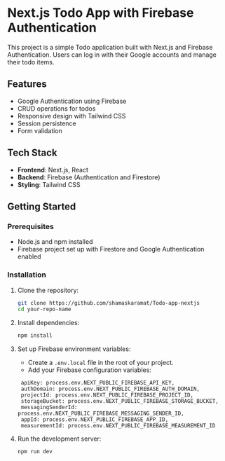 # Next.js Todo App with Firebase Authentication

This project is a simple Todo application built with Next.js and Firebase Authentication. Users can log in with their Google accounts and manage their todo items.

## Features

- Google Authentication using Firebase
- CRUD operations for todos
- Responsive design with Tailwind CSS
- Session persistence
- Form validation

## Tech Stack

- **Frontend**: Next.js, React
- **Backend**: Firebase (Authentication and Firestore)
- **Styling**: Tailwind CSS

## Getting Started

### Prerequisites

- Node.js and npm installed
- Firebase project set up with Firestore and Google Authentication enabled

### Installation

1. Clone the repository:

   ```bash
   git clone https://github.com/shamaskaramat/Todo-app-nextjs
   cd your-repo-name

2. Install dependencies:

   ```bash
   npm install
   ```

3. Set up Firebase environment variables:

   - Create a `.env.local` file in the root of your project.
   - Add your Firebase configuration variables:
    ```env
     apiKey: process.env.NEXT_PUBLIC_FIREBASE_API_KEY,
     authDomain: process.env.NEXT_PUBLIC_FIREBASE_AUTH_DOMAIN,
     projectId: process.env.NEXT_PUBLIC_FIREBASE_PROJECT_ID,
     storageBucket: process.env.NEXT_PUBLIC_FIREBASE_STORAGE_BUCKET,
     messagingSenderId: process.env.NEXT_PUBLIC_FIREBASE_MESSAGING_SENDER_ID,
     appId: process.env.NEXT_PUBLIC_FIREBASE_APP_ID,
     measurementId: process.env.NEXT_PUBLIC_FIREBASE_MEASUREMENT_ID
    ```

4. Run the development server:
   ```bash
   npm run dev
   ```


